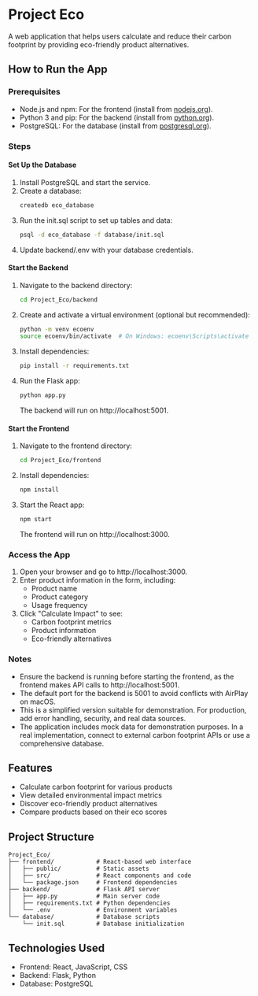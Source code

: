 # Project Eco

A web application that helps users calculate and reduce their carbon footprint by providing eco-friendly product alternatives.

## How to Run the App

### Prerequisites
- Node.js and npm: For the frontend (install from [nodejs.org](https://nodejs.org)).
- Python 3 and pip: For the backend (install from [python.org](https://python.org)).
- PostgreSQL: For the database (install from [postgresql.org](https://postgresql.org)).

### Steps

#### Set Up the Database
1. Install PostgreSQL and start the service.
2. Create a database:
   ```bash
   createdb eco_database
   ```
3. Run the init.sql script to set up tables and data:
   ```bash
   psql -d eco_database -f database/init.sql
   ```
4. Update backend/.env with your database credentials.

#### Start the Backend
1. Navigate to the backend directory:
   ```bash
   cd Project_Eco/backend
   ```
2. Create and activate a virtual environment (optional but recommended):
   ```bash
   python -m venv ecoenv
   source ecoenv/bin/activate  # On Windows: ecoenv\Scripts\activate
   ```
3. Install dependencies:
   ```bash
   pip install -r requirements.txt
   ```
4. Run the Flask app:
   ```bash
   python app.py
   ```
   The backend will run on http://localhost:5001.

#### Start the Frontend
1. Navigate to the frontend directory:
   ```bash
   cd Project_Eco/frontend
   ```
2. Install dependencies:
   ```bash
   npm install
   ```
3. Start the React app:
   ```bash
   npm start
   ```
   The frontend will run on http://localhost:3000.

### Access the App
1. Open your browser and go to http://localhost:3000.
2. Enter product information in the form, including:
   - Product name
   - Product category
   - Usage frequency
3. Click "Calculate Impact" to see:
   - Carbon footprint metrics
   - Product information
   - Eco-friendly alternatives

### Notes
- Ensure the backend is running before starting the frontend, as the frontend makes API calls to http://localhost:5001.
- The default port for the backend is 5001 to avoid conflicts with AirPlay on macOS.
- This is a simplified version suitable for demonstration. For production, add error handling, security, and real data sources.
- The application includes mock data for demonstration purposes. In a real implementation, connect to external carbon footprint APIs or use a comprehensive database.

## Features
- Calculate carbon footprint for various products
- View detailed environmental impact metrics
- Discover eco-friendly product alternatives
- Compare products based on their eco scores

## Project Structure
```
Project_Eco/
├── frontend/            # React-based web interface
│   ├── public/          # Static assets
│   ├── src/             # React components and code
│   └── package.json     # Frontend dependencies
├── backend/             # Flask API server
│   ├── app.py           # Main server code
│   ├── requirements.txt # Python dependencies
│   └── .env             # Environment variables
└── database/            # Database scripts
    └── init.sql         # Database initialization
```

## Technologies Used
- Frontend: React, JavaScript, CSS
- Backend: Flask, Python
- Database: PostgreSQL